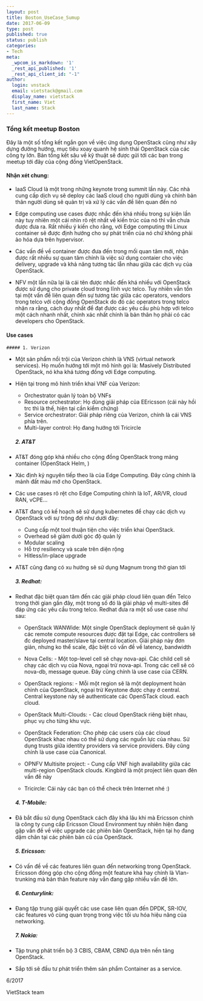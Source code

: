 ```yaml
---
layout: post
title: Boston_UseCase_Sumup
date: 2017-06-09
type: post
published: true
status: publish
categories:
- Tech
meta:
  _wpcom_is_markdown: '1'
  _rest_api_published: '1'
  _rest_api_client_id: "-1"
author:
  login: vnstack
  email: vietstack@gmail.com
  display_name: vietstack
  first_name: Viet
  last_name: Stack
---
```



### Tổng kết meetup Boston
 
Đây là một số tổng kết ngắn gọn về việc ứng dụng OpenStack cũng như xây dựng đường hướng, mục tiêu xoay quanh hệ sinh thái OpenStack của các công ty lớn. Bản tổng kết sâu về kỹ thuật sẽ được gửi tới các bạn trong meetup tới đây của cộng đồng VietOpenStack.
 
 
#### Nhận xét chung:
 
- IaaS Cloud là một trong những keynote trong summit lần này. Các nhà cung cấp dịch vụ sẽ deploy các IaaS cloud cho người dùng và chính bản thân người dùng sẽ quản trị và xử lý các vấn đề liên quan đến nó
 
- Edge computing use cases được nhắc đến khá nhiều trong sự kiện lần này tuy nhiên một cái nhìn rõ rệt nhất về kiến trúc của nó thì vẫn chưa được đưa ra. Rất nhiều ý kiến cho rằng, với Edge computing thì Linux container sẽ được định hướng cho sự phát triển của nó chứ không phải ảo hóa dựa trên hypervisor.
 
- Các vấn đề về container được đưa đến trong mối quan tâm mới, nhận được rất nhiều sự quan tâm chính là việc sử dụng contaier cho việc delivery, upgrade và khả năng tương tác lẫn nhau giữa các dịch vụ của OpenStack.
 
- NFV một lần nữa lại là cái tên được nhắc đến khá nhiều với OpenStack được sử dụng cho private cloud trong lĩnh vực telco. Tuy nhiên vẫn tồn tại một vấn đề liên quan đến sự tương tác giữa các operators, vendors trong telco với cộng đồng OpenStack do đó các operators trong telco nhận ra rằng, cách duy nhất để đạt được các yêu cầu phù hợp với telco một cách nhanh nhất, chính xác nhất chính là bản thân họ phải có các developers cho OpenStack.
 
 
#### Use cases


	##### 1. Verizon
 
- Một sản phẩm nổi trội của Verizon chính là VNS (virtual network services). Họ muốn hướng tới một mô hình gọi là: Masively Distributed OpenStack, nó kha khá tương đồng với Edge computing.
 
- Hiện tại trong mô hình triển khai VNF của Verizon:
	* Orchestrator quản lý toàn bộ VNFs
	* Resource orchestrator: Họ dùng giải pháp của EEricsson (cái này hồi trc thì là thế, hiện tại cần kiểm chứng)
	* Service orchestrator: Giải pháp riêng của Verizon, chính là cái VNS phía trên.
	* Multi-layer control: Họ đang hướng tới Tricircle
 
	##### 2. AT&T
 
- AT&T đóng góp khá nhiều cho cộng đồng OpenStack trong mảng container (OpenStack Helm, )
 
- Xác định kỷ nguyên tiếp theo là của Edge Computing. Đây cũng chính là mảnh đất màu mỡ cho OpenStack.
 
- Các use cases rõ rệt cho Edge Computing chính là IoT, AR/VR, cloud RAN, vCPE...
 
- AT&T đang có kế hoạch sẽ sử dụng kubernetes để chạy các dịch vụ OpenStack với sự trông đợi như dưới đây: 
	* Cung cấp một tool thuận tiện cho việc triển khai OpenStack.
	* Overhead sẽ giảm dưới góc độ quản lý
	* Modular scaling
	* Hỗ trợ resiliency và scale trên diện rộng
	* Hitless/in-place upgrade
 
- AT&T cũng đang có xu hướng sẽ sử dụng Magnum trong thờ gian tới
 
 
	##### 3. Redhat:
 
- Redhat đặc biệt quan tâm đến các giải pháp cloud liên quan đến Telco trong thời gian gần đây, một trong số đó là giải pháp về multi-sites để đáp ứng các yêu cầu trong telco. Redhat đưa ra một số use case như sau: 
 
	* OpenStack WANWide: Một single OpenStack deployment sẽ quản lý các remote compute resources được đặt tại Edge, các controllers sẽ đc deployed master/slave tại central location. Giải pháp này đơn giản, nhưng ko thể scale, đặc biệt có vấn đề về latency, bandwidth
 
	* Nova Cells: - Một top-level cell sẽ chạy nova-api. Các child cell sẽ chạy các dịch vụ của Nova, ngoại trừ nova-api. Trong các cell sẽ có nova-db, message queue. Đây cũng chính là use case của CERN.
 
	* OpenStack regions: - Mỗi một region sẽ là một deployment hoàn chỉnh của OpenStack, ngoại trừ Keystone được chạy ở central. Central keystone này sẽ authenticate các OpenSTack cloud. each cloud.
 
	* OpenStack Multi-Clouds: - Các cloud OpenStack riêng biệt nhau, phục vụ cho từng khu vực.
 
	* OpenStack Federation: Cho phép các users của các cloud OpenStack khac nhau  có thể sử dụng các nguồn lực của nhau. Sử dụng trusts giữa identity providers và service providers. Đây cũng chính là use case của Canonical.
 
	* OPNFV Multisite project: - Cung cấp  VNF high availability giữa các multi-region OpenStack clouds. Kingbird là một project liên quan đên vấn đề này
 
	* Tricircle: Cái này các bạn có thể check trên Internet nhé :)
 
 
	##### 4. T-Mobile:
 
- Đã bắt đầu sử dụng OpenStack cách đây khá lâu khi mà Ericsson chính là công ty cung cấp Ericsson Cloud Environment tuy nhiên hiện đang gặp vấn đề về việc upgrade các phiên bản OpenStack, hiện tại họ đang dậm chân tại các phiên bản cũ của OpenStack.
 
	##### 5. Ericsson:
 
- Có vấn đề về các features liên quan đến networking trong OpenStack. Ericsson đóng góp cho cộng đồng một feature khá hay chính là Vlan-trunking mà bản thân feature này vẫn đang gặp nhiều vấn đề lớn.
 
 
	##### 6. Centurylink:
 
- Đang tập trung giải quyết các use case liên quan đến DPDK, SR-IOV, các features vô cùng quan trọng trong việc tối ưu hóa hiệu năng của networking. 
 
 
	##### 7. Nokia:
 
- Tập trung phát triển bộ 3 CBIS, CBAM, CBND dựa trên nền tảng OpenStack.
- Sắp tới sẽ đầu tư phát triển thêm sản phẩm Container as a service.
 
 



6/2017


VietStack team

